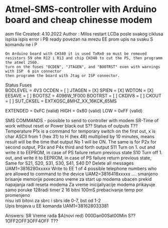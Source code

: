 # Atmel-SMS-controller with Arduino board and cheap chinesse modem
asm file
Created: 4.10.2022
Author : Milos
restart LCDa posle svakog ciklusa ispisa
ispis error i PB ready povezan na mrezu
	EE prom upis na svaku S komandu ne i P
	
	On Arduino board with CH340 it is used TxRx0 so must be removed resistors 59 ohm R12 i R13 and chip CH340 to cut the PS, then programm the atmel 2560.	
	turn on the fuses "OCDEN", "JTAGEN", and "BOOTRST" even with warnings with ISP  6 pin connector
	then programm the board with Jtag or ISP connector.		

Status Fuses	
BODLEVEL = 4V3
OCDEN = [ ]
JTAGEN = [X]
SPIEN = [X]
WDTON = [X]
EESAVE = [ ]
BOOTSZ = 4096W_1F000
BOOTRST = [ ]
CKDIV8 = [ ]
CKOUT = [ ]
SUT_CKSEL = EXTXOSC_8MHZ_XX_16KCK_65MS

EXTENDED = 0xFC (valid)
HIGH = 0x80 (valid)
LOW = 0xFF (valid)

SMS COMMANDS - possible to send to controller with modem
SR-Time of work without reset or Power black out
S?? Status of outputs
T?? Temperature
P1x is a command for temporary switch on the first out, x is char ASCII from 1 (hex 31) to H (hex 48) multiplied by 10 minutes, means result will be the time that output No 1 will be ON.
The same is for P2x for second output, P3x and P4x third and forth output
S11 Turn on 1. out and write it to EEPROM, in case of PS failure return previous state
S10 Turn off 1. out,  and write it to EEPROM, in case of PS failure return previous state, Same for S21, S20, S31, S30, S41, S40
D? Delete all messages
UAM1=3816280xxxxx Write to EE  1 of 4 possible telephone numbers who are allowed to command to the device
UAM2=3816418xxxxx ....
	smanjeno brisanje memorije 
	povecano vreme za start up modema
	ubacen prekid napajanja radi reseta modema
	Za vreme inicijaliyacije modema prikayuje samo poruke
128radi timer 2 16 bitni 100mS
prebacivanje temp por promenjeno						
nisu isti bitovi za sbrc i sbrs ide 0-7, bst od 1-2       
Upis brojeva u EE komanda UAM1=381628033381

Answers:
SR
Vreme rada $A(novi red) 000Dan00Sat00Min
S??
1OFF2OFF3OFF4OFF
T??


                   
